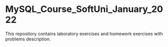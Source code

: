 # MySQL_Course_SoftUni_January_2022
This repository contains laboratory exercises and homework exercises with problems description.
